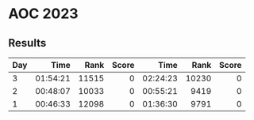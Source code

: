 # AOC 2023

## Results

|Day |     Time  | Rank  | Score  |      Time |  Rank  | Score |
|----|----------:|------:|-------:|----------:|-------:|------:|
|  3 |  01:54:21 | 11515 |    0   |  02:24:23 |  10230 |    0  |
|  2 |  00:48:07 | 10033 |    0   |  00:55:21 |  9419  |    0  |
|  1 |  00:46:33 | 12098 |    0   |  01:36:30 |  9791  |    0  |
